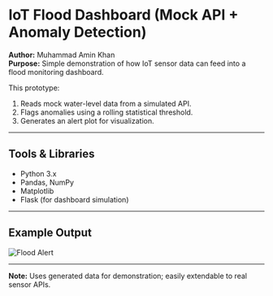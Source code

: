 # IoT Flood Dashboard (Mock API + Anomaly Detection)

**Author:** Muhammad Amin Khan  
**Purpose:** Simple demonstration of how IoT sensor data can feed into a flood monitoring dashboard.

This prototype:
1. Reads mock water-level data from a simulated API.
2. Flags anomalies using a rolling statistical threshold.
3. Generates an alert plot for visualization.

---

## Tools & Libraries
- Python 3.x
- Pandas, NumPy
- Matplotlib
- Flask (for dashboard simulation)

---

## Example Output
![Flood Alert](hydrograph.png)

---

**Note:** Uses generated data for demonstration; easily extendable to real sensor APIs.
